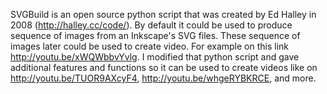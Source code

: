 SVGBuild is an open source python script that was created by Ed Halley in 2008 (http://halley.cc/code/).
By default it could be used to produce sequence of images from an Inkscape's SVG files.
These sequence of images later could be used to create video.
For example on this link http://youtu.be/xWQWbbvYvlg. I modified that python script and gave additional features and functions so it can be used to create videos like on http://youtu.be/TUOR9AXcyF4, http://youtu.be/whgeRYBKRCE, and more.
